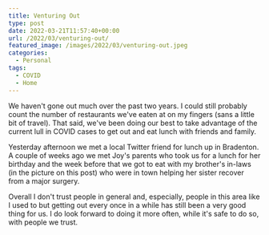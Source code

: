 ```yaml
---
title: Venturing Out
type: post
date: 2022-03-21T11:57:40+00:00
url: /2022/03/venturing-out/
featured_image: /images/2022/03/venturing-out.jpeg
categories:
  - Personal
tags:
  - COVID
  - Home
---
```


We haven't gone out much over the past two years. I could still probably count the number of restaurants we've eaten at on my fingers (sans a little bit of travel). That said, we've been doing our best to take advantage of the current lull in COVID cases to get out and eat lunch with friends and family.

Yesterday afternoon we met a local Twitter friend for lunch up in Bradenton. A couple of weeks ago we met Joy's parents who took us for a lunch for her birthday and the week before that we got to eat with my brother's in-laws (in the picture on this post) who were in town helping her sister recover from a major surgery.

Overall I don't trust people in general and, especially, people in this area like I used to but getting out every once in a while has still been a very good thing for us. I do look forward to doing it more often, while it's safe to do so, with people we trust.